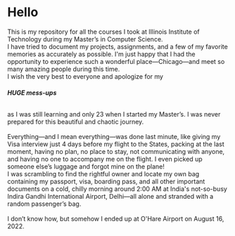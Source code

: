 # Hello
This is my repository for all the courses I took at Illinois Institute of Technology during my Master’s in Computer Science.<br>
I have tried to document my projects, assignments, and a few of my favorite memories as accurately as possible. I'm just happy that I had the opportunity to experience such a wonderful place—Chicago—and meet so many amazing people during this time.<br>
I wish the very best to everyone and apologize for my <h6><b>HUGE mess-ups</b></h6> as I was still learning and only 23 when I started my Master’s. I was never prepared for this beautiful and chaotic journey.
<br><br>
Everything—and I mean everything—was done last minute, like giving my Visa interview just 4 days before my flight to the States, packing at the last moment, having no plan, no place to stay, not communicating with anyone, and having no one to accompany me on the flight. I even picked up someone else’s luggage and forgot mine on the plane! <br>
I was scrambling to find the rightful owner and locate my own bag containing my passport, visa, boarding pass, and all other important documents on a cold, chilly morning around 2:00 AM at India's not-so-busy Indira Gandhi International Airport, Delhi—all alone and stranded with a random passenger’s bag.
<br><br>
I don’t know how, but somehow I ended up at O'Hare Airport on August 16, 2022.
